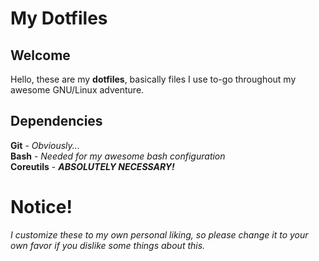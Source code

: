 # My Dotfiles

## Welcome
Hello, these are my **dotfiles**, basically files I use to-go throughout my awesome GNU/Linux adventure.

## Dependencies
**Git** - _Obviously..._<br />
**Bash** - _Needed for my awesome bash configuration_<br />
**Coreutils** - **_ABSOLUTELY NECESSARY!_**<br />

# Notice!
_I customize these to my own personal liking, so please change it to your own favor if you dislike some things about this._

